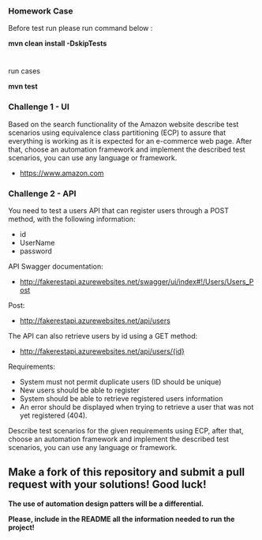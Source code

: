 
### Homework Case
Before test run please run command below :

 **mvn clean install -DskipTests**
#
run cases

**mvn test**




### Challenge 1 - UI ###

Based on the search functionality of the Amazon website describe test scenarios using equivalence class partitioning (ECP) to assure that everything is working as it is expected for an e-commerce web page. After that, choose an automation framework and implement the described test scenarios, you can use any language or framework.

* https://www.amazon.com

### Challenge 2 - API ###

You need to test a users API that can register users through a POST method, with the following information:

* id
* UserName
* password

API Swagger documentation:

* http://fakerestapi.azurewebsites.net/swagger/ui/index#!/Users/Users_Post

Post:

* http://fakerestapi.azurewebsites.net/api/users
 
The API can also retrieve users by id using a GET method:

* http://fakerestapi.azurewebsites.net/api/users/{id}

Requirements:

* System must not permit duplicate users (ID should be unique)
* New users should be able to register
* System should be able to retrieve registered users information
* An error should be displayed when trying to retrieve a user that was not yet registered (404). 

Describe test scenarios for the given requirements using ECP, after that, choose an automation framework and implement the described test scenarios, you can use any language or framework. 


## Make a fork of this repository and submit a pull request with your solutions! Good luck! ##


**The use of automation design patters will be a differential.**

**Please, include in the README all the information needed to run the project!**
